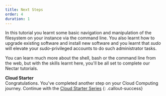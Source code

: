 ```yaml
---
title: Next Steps
order: 4
duration: 1
---
```


In this tutorial you learnt some basic navigation and manipulation of the filesystem on your instance via the command line. You also learnt how to upgrade existing software and install new software and you learnt that *sudo* will elevate your *sudo*-privileged accounts to do such administrator tasks.

You can learn much more about the shell, bash or the command line from the web, but with the skills learnt here, you'll be all set to complete our Nectar tutorials.

**Cloud Starter**  
Congratulations. You've completed another step on your Cloud Computing journey. Continue with the [Cloud Starter Series](/cloud-starter/02-tutorials)
{: .callout-success}
